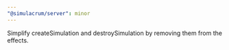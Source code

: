 ```yaml
---
"@simulacrum/server": minor
---
```

Simplify createSimulation and destroySimulation by removing them from the effects.